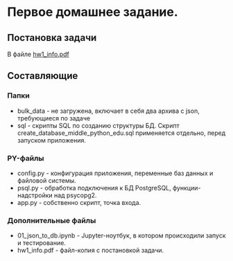# Первое домашнее задание.
## Постановка задачи
В файле [hw1_info.pdf](https://github.com/borodatsik/middle-python-edu/blob/main/01_json_to_db/hw1_info.pdf)

## Составляющие
### Папки
* bulk_data - не загружена, включает в себя два архива с json, требующиеся по задаче
* sql - скрипты SQL по созданию структуры БД. Скрипт create_database_middle_python_edu.sql применяется отдельно, перед запуском приложения.

### PY-файлы
* config.py - конфигурация приложения, переменные баз данных и файловой системы.
* psql.py - обработка подключения к БД PostgreSQL, функции-надстройки над psycopg2.
* app.py - собственно скрипт, точка входа.

### Дополнительные файлы
* 01_json_to_db.ipynb - Jupyter-ноутбук, в котором происходили запуск и тестирование.
* hw1_info.pdf - файл-копия с постановкой задачи.